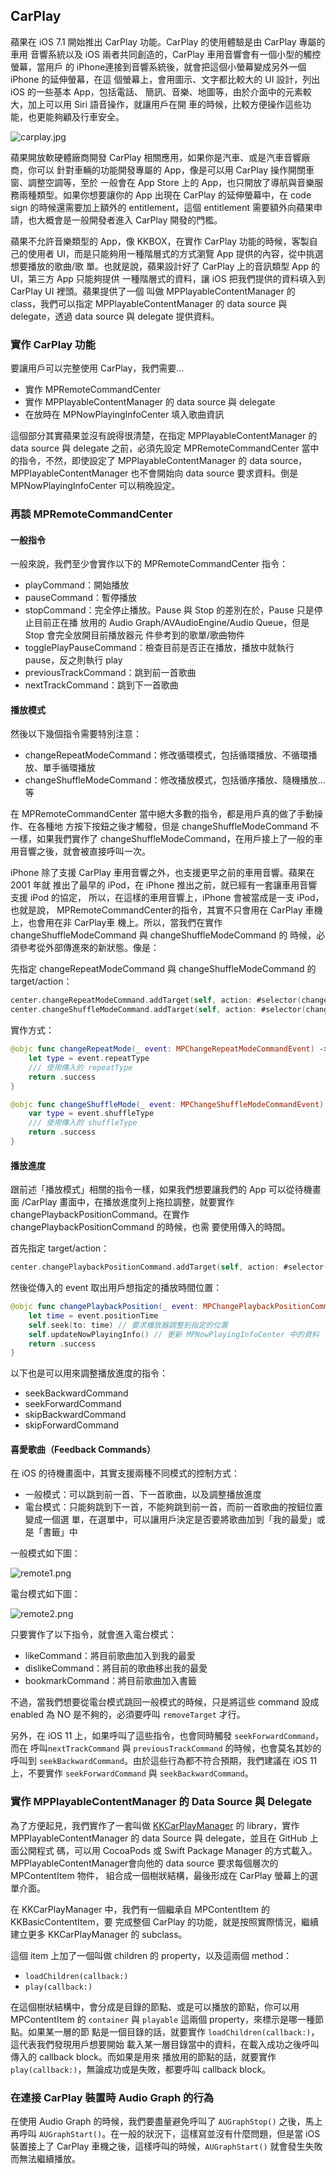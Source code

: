 CarPlay
-------

蘋果在 iOS 7.1 開始推出 CarPlay 功能。CarPlay 的使用體驗是由 CarPlay 專屬的車用
音響系統以及 iOS 兩者共同創造的，CarPlay 車用音響會有一個小型的觸控螢幕，當用戶
的 iPhone連接到音響系統後，就會把這個小螢幕變成另外一個 iPhone 的延伸螢幕，在這
個螢幕上，會用圖示、文字都比較大的 UI 設計，列出 iOS 的一些基本 App，包括電話、
簡訊、音樂、地圖等，由於介面中的元素較大，加上可以用 Siri 語音操作，就讓用戶在開
車的時候，比較方便操作這些功能，也更能夠顧及行車安全。

![carplay.jpg](carplay.jpg)

蘋果開放軟硬體廠商開發 CarPlay 相關應用，如果你是汽車、或是汽車音響廠商，你可以
針對車輛的功能開發專屬的 App，像是可以用 CarPlay 操作開關車窗、調整空調等，至於
一般會在 App Store 上的 App，也只開放了導航與音樂服務兩種類型。如果你想要讓你的
App 出現在 CarPlay 的延伸螢幕中，在 code sign 的時候還需要加上額外的
entitlement，這個 entitlement 需要額外向蘋果申請，也大概會是一般開發者進入
CarPlay 開發的門檻。

蘋果不允許音樂類型的 App，像 KKBOX，在實作 CarPlay 功能的時候，客製自己的使用者
UI，而是只能夠用一種階層式的方式瀏覽 App 提供的內容，從中挑選想要播放的歌曲/歌
單。也就是說，蘋果設計好了 CarPlay 上的音訊類型 App 的 UI，第三方 App 只能夠提供
一種階層式的資料，讓 iOS 把我們提供的資料填入到 CarPlay UI 裡頭。蘋果提供了一個
叫做 MPPlayableContentManager 的 class，我們可以指定 MPPlayableContentManager 的
data source 與 delegate，透過 data source 與 delegate 提供資料。

### 實作 CarPlay 功能

要讓用戶可以完整使用 CarPlay，我們需要…

* 實作 MPRemoteCommandCenter
* 實作 MPPlayableContentManager 的 data source 與 delegate
* 在放時在 MPNowPlayingInfoCenter 填入歌曲資訊

這個部分其實蘋果並沒有說得很清楚，在指定 MPPlayableContentManager 的 data source
與 delegate 之前，必須先設定 MPRemoteCommandCenter 當中的指令，不然，即使設定了
MPPlayableContentManager 的 data source，MPPlayableContentManager 也不會開始向
data source 要求資料。倒是 MPNowPlayingInfoCenter 可以稍晚設定。

### 再談 MPRemoteCommandCenter

#### 一般指令

一般來說，我們至少會實作以下的 MPRemoteCommandCenter 指令：

* playCommand：開始播放
* pauseCommand：暫停播放
* stopCommand：完全停止播放。Pause 與 Stop 的差別在於，Pause 只是停止目前正在播
  放用的 Audio Graph/AVAudioEngine/Audio Queue，但是 Stop 會完全放開目前播放器元
  件參考到的歌單/歌曲物件
* togglePlayPauseCommand：檢查目前是否正在播放，播放中就執行 pause，反之則執行 play
* previousTrackCommand：跳到前一首歌曲
* nextTrackCommand：跳到下一首歌曲

#### 播放模式

然後以下幾個指令需要特別注意：

* changeRepeatModeCommand：修改循環模式，包括循環播放、不循環播放、單手循環播放
* changeShuffleModeCommand：修改播放模式，包括循序播放、隨機播放…等

在 MPRemoteCommandCenter 當中絕大多數的指令，都是用戶真的做了手動操作、在各種地
方按下按鈕之後才觸發，但是 changeShuffleModeCommand 不一樣，如果我們實作了
changeShuffleModeCommand，在用戶接上了一般的車用音響之後，就會被直接呼叫一次。

iPhone 除了支援 CarPlay 車用音響之外，也支援更早之前的車用音響。蘋果在 2001 年就
推出了最早的 iPod，在 iPhone 推出之前，就已經有一套讓車用音響支援 iPod 的協定，
所以，在這樣的車用音響上，iPhone 會被當成是一支 iPod，也就是說，
MPRemoteCommandCenter的指令，其實不只會用在 CarPlay 車機上，也會用在非 CarPlay車
機上。所以，當我們在實作 changeShuffleModeCommand 與 changeShuffleModeCommand 的
時候，必須參考從外部傳進來的新狀態。像是：

先指定 changeRepeatModeCommand 與 changeShuffleModeCommand 的 target/action：

``` swift
center.changeRepeatModeCommand.addTarget(self, action: #selector(changeRepeatMode(_:)))
center.changeShuffleModeCommand.addTarget(self, action: #selector(changeShuffleMode(_:)))
```

實作方式：

``` swift
@objc func changeRepeatMode(_ event: MPChangeRepeatModeCommandEvent) -> MPRemoteCommandHandlerStatus {
    let type = event.repeatType
    /// 使用傳入的 repeatType
    return .success
}

@objc func changeShuffleMode(_ event: MPChangeShuffleModeCommandEvent) -> MPRemoteCommandHandlerStatus {
    var type = event.shuffleType
    /// 使用傳入的 shuffleType
    return .success
}
```

#### 播放進度

跟前述「播放模式」相關的指令一樣，如果我們想要讓我們的 App 可以從待機畫面
/CarPlay 畫面中，在播放進度列上拖拉調整，就要實作
changePlaybackPositionCommand。在實作changePlaybackPositionCommand 的時候，也需
要使用傳入的時間。

首先指定 target/action：

``` swift
center.changePlaybackPositionCommand.addTarget(self, action: #selector(changePlaybackPosition(_:)))
```

然後從傳入的 event 取出用戶想指定的播放時間位置：

``` swift
@objc func changePlaybackPosition(_ event: MPChangePlaybackPositionCommandEvent) -> MPRemoteCommandHandlerStatus {
    let time = event.positionTime
    self.seek(to: time) // 要求播放器調整到指定的位置
    self.updateNowPlayingInfo() // 更新 MPNowPlayingInfoCenter 中的資料
    return .success
}
```

以下也是可以用來調整播放進度的指令：

* seekBackwardCommand
* seekForwardCommand
* skipBackwardCommand
* skipForwardCommand

#### 喜愛歌曲（Feedback Commands）

在 iOS 的待機畫面中，其實支援兩種不同模式的控制方式：

* 一般模式：可以跳到前一首、下一首歌曲，以及調整播放進度
* 電台模式：只能夠跳到下一首，不能夠跳到前一首，而前一首歌曲的按鈕位置變成一個選
  單，在選單中，可以讓用戶決定是否要將歌曲加到「我的最愛」或是「書籤」中

一般模式如下圖：

![remote1.png](remote1.png)

電台模式如下圖：

![remote2.png](remote2.png)


只要實作了以下指令，就會進入電台模式：

* likeCommand：將目前歌曲加入到我的最愛
* dislikeCommand：將目前的歌曲移出我的最愛
* bookmarkCommand：將目前歌曲加入書籤

不過，當我們想要從電台模式跳回一般模式的時候，只是將這些 command 設成 enabled 為
NO 是不夠的，必須要呼叫 `removeTarget` 才行。

另外，在 iOS 11 上，如果呼叫了這些指令，也會同時觸發 `seekForwardCommand`，而在
呼叫`nextTrackCommand` 與 `previousTrackCommand` 的時候，也會莫名其妙的呼叫到
`seekBackwardCommand`。由於這些行為都不符合預期，我們建議在 iOS 11 上，不要實作
`seekForwardCommand` 與 `seekBackwardCommand`。

### 實作 MPPlayableContentManager 的 Data Source 與 Delegate

為了方便起見，我們實作了一套叫做
[KKCarPlayManager](https://github.com/KKBOX/KKCarPlayManager) 的 library，實作
MPPlayableContentManager 的 data Source 與 delegate，並且在 GitHub 上面公開程式
碼，可以用 CocoaPods 或 Swift Package Manager 的方式載入。
MPPlayableContentManager會向他的 data source 要求每個層次的 MPContentItem 物件，
組合成一個樹狀結構，最後形成在 CarPlay 螢幕上的選單介面。

在 KKCarPlayManager 中，我們有一個繼承自 MPContentItem 的 KKBasicContentItem，要
完成整個 CarPlay 的功能，就是按照實際情況，繼續建立更多 KKCarPlayManager 的
subclass。

這個 item 上加了一個叫做 children 的 property，以及這兩個 method：

* `loadChildren(callback:)`
* `play(callback:)`

在這個樹狀結構中，會分成是目錄的節點、或是可以播放的節點，你可以用 MPContentItem
的 `container` 與 `playable` 這兩個 property，來標示是哪一種節點。如果某一層的節
點是一個目錄的話，就要實作 `loadChildren(callback:)`，這代表我們發現用戶想要開始
載入某一層目錄當中的資料，在載入成功之後呼叫傳入的 callback block。而如果是用來
播放用的節點的話，就要實作 `play(callback:)`，無論成功或是失敗，都要呼叫
callback block。

### 在連接 CarPlay 裝置時 Audio Graph 的行為

在使用 Audio Graph 的時候，我們要盡量避免呼叫了 `AUGraphStop()` 之後，馬上再呼叫
`AUGraphStart()`。在一般的狀況下，這樣寫並沒有什麼問題，但是當 iOS 裝置接上了
CarPlay 車機之後，這樣呼叫的時候，`AUGraphStart()` 就會發生失敗而無法繼續播放。
